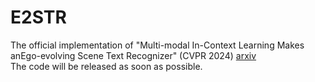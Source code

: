 # E2STR

The official implementation of "Multi-modal In-Context Learning Makes anEgo-evolving Scene Text Recognizer" (CVPR 2024) [arxiv](https://arxiv.org/pdf/2311.13120.pdf)  
The code will be released as soon as possible.
